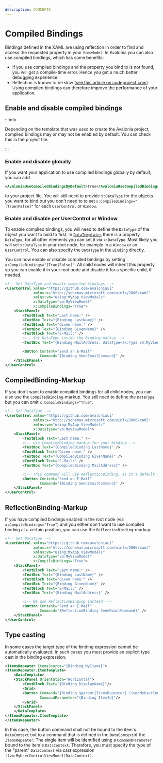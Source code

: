 ```yaml
---
description: CONCEPTS
---
```


# Compiled Bindings

Bindings defined in the XAML are using reflection in order to find and access the requested property in your `ViewModel`. In Avalonia you can also use compiled bindings, which has some benefits:

* If you use compiled bindings and the property you bind to is not found, you will get a compile-time error. Hence you get a much better debugging experience.
* Reflection is known to be slow ([see this article on codeproject.com](https://www.codeproject.com/Articles/1161127/Why-is-reflection-slow)). Using compiled bindings can therefore improve the performance of your application.

## Enable and disable compiled bindings

:::info

Depending on the template that was used to create the Avalonia project, compiled bindings may or may not be enabled by default. You can check this in the project file.

::: 

### Enable and disable globally

If you want your application to use compiled bindings globally by default, you can add

```xml
<AvaloniaUseCompiledBindingsByDefault>true</AvaloniaUseCompiledBindingsByDefault>
```

to your project file. You will still need to provide `x:DataType` for the objects you want to bind but you don't need to to set `x:CompileBindings="[True|False]"` for each `UserControl` or `Window`.

### Enable and disable per UserControl or Window

To enable compiled bindings, you will need to define the `DataType` of the object you want to bind to first. In [`DataTemplates`](../data-templates) there is a property `DataType`, for all other elements you can set it via `x:DataType`. Most likely you will set `x:DataType` in your root node, for example in a `Window` or an `UserControl`. You can also specify the `DataType` in the `Binding` directly.

You can now enable or disable compiled bindings by setting `x:CompileBindings="[True|False]"`. All child nodes will inherit this property, so you can enable it in your root node and disable it for a specific child, if needed.

```xml
<!-- Set DataType and enable compiled bindings -->
<UserControl xmlns="https://github.com/avaloniaui"
             xmlns:x="http://schemas.microsoft.com/winfx/2006/xaml"
             xmlns:vm="using:MyApp.ViewModels"
             x:DataType="vm:MyViewModel"
             x:CompileBindings="True">
    <StackPanel>
        <TextBlock Text="Last name:" />
        <TextBox Text="{Binding LastName}" />
        <TextBlock Text="Given name:" />
        <TextBox Text="{Binding GivenName}" />
        <TextBlock Text="E-Mail:" />
        <!-- Set DataType inside the Binding-markup -->
        <TextBox Text="{Binding MailAddress, DataType={x:Type vm:MyViewModel}}" />

        <Button Content="Send an E-Mail"
                Command="{Binding SendEmailCommand}" />
    </StackPanel>
</UserControl>
```

## CompiledBinding-Markup

If you don't want to enable compiled bindings for all child nodes, you can also use the `CompiledBinding`-markup. You still need to define the `DataType`, but you can omit `x:CompileBindings="True"`.

```xml
<!-- Set DataType -->
<UserControl xmlns="https://github.com/avaloniaui"
             xmlns:x="http://schemas.microsoft.com/winfx/2006/xaml"
             xmlns:vm="using:MyApp.ViewModels"
             x:DataType="vm:MyViewModel">
    <StackPanel>
        <TextBlock Text="Last name:" />
        <!-- use CompiledBinding markup for your binding -->
        <TextBox Text="{CompiledBinding LastName}" />
        <TextBlock Text="Given name:" />
        <TextBox Text="{CompiledBinding GivenName}" />
        <TextBlock Text="E-Mail:" />
        <TextBox Text="{CompiledBinding MailAddress}" />

        <!-- This command will use ReflectionBinding, as it's default -->
        <Button Content="Send an E-Mail"
                Command="{Binding SendEmailCommand}" />
    </StackPanel>
</UserControl>
```

## ReflectionBinding-Markup

If you have compiled bindings enabled in the root node (via `x:CompileBindings="True"`) and you either don't want to use compiled binding at a certain position, you can use the `ReflectionBinding`-markup.

```xml
<!-- Set DataType -->
<UserControl xmlns="https://github.com/avaloniaui"
             xmlns:x="http://schemas.microsoft.com/winfx/2006/xaml"
             xmlns:vm="using:MyApp.ViewModels"
             x:DataType="vm:MyViewModel"
             x:CompileBindings="True">
    <StackPanel>
        <TextBlock Text="Last name:" />
        <TextBox Text="{Binding LastName}" />
        <TextBlock Text="Given name:" />
        <TextBox Text="{Binding GivenName}" />
        <TextBlock Text="E-Mail:" />
        <TextBox Text="{Binding MailAddress}" />

        <!-- We use ReflectionBinding instead -->
        <Button Content="Send an E-Mail"
                Command="{ReflectionBinding SendEmailCommand}" />
    </StackPanel>
</UserControl>
```

## Type casting

In some cases the target type of the binding expression cannot be automatically evaluated. In such cases you must provide an explicit type cast in the binding expression.

```xml
<ItemsRepeater ItemsSource="{Binding MyItems}">
<ItemsRepeater.ItemTemplate>
    <DataTemplate>
    <StackPanel Orientation="Horizontal">
        <TextBlock Text="{Binding DisplayName}"/>
        <Grid>
        <Button Command="{Binding $parent[ItemsRepeater].((vm:MyUserControlViewModel)DataContext).DoItCommand}"
                CommandParameter="{Binding ItemId}"/>
        </Grid>
    </StackPanel>
    </DataTemplate>
</ItemsRepeater.ItemTemplate>
</ItemsRepeater>
```

In this case, the button command shall not be bound to the item's `DataContext` but to a command that is defined in the `DataContext`of the `ItemsRepeater`. The single item will be identified using a `CommandParameter` bound to the item's `DataContext`. Therefore, you must specify the type of the "parent" `DataContext` via cast expression `((vm:MyUserControlViewModel)DataContext)`.
